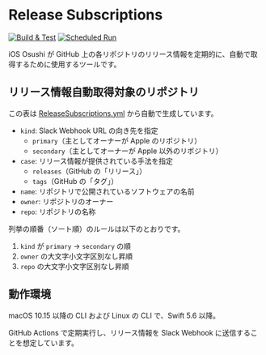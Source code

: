 # Release Subscriptions
[![Build & Test](https://github.com/ios-osushi/release-subscriptions/actions/workflows/build_test.yml/badge.svg)](https://github.com/ios-osushi/release-subscriptions/actions/workflows/build_test.yml)
[![Scheduled Run](https://github.com/ios-osushi/release-subscriptions/actions/workflows/scheduled.yml/badge.svg)](https://github.com/ios-osushi/release-subscriptions/actions/workflows/scheduled.yml)

iOS Osushi が GitHub 上の各リポジトリのリリース情報を定期的に、自動で取得するために使用するツールです。

## リリース情報自動取得対象のリポジトリ
<!-- BEGIN LIST OF REPOSITORIES (AUTOMATICALLY OUTPUT) -->
<!-- END LIST OF REPOSITORIES (AUTOMATICALLY OUTPUT) -->

この表は [ReleaseSubscriptions.yml](./ReleaseSubscriptions.yml) から自動で生成しています。

- `kind`: Slack Webhook URL の向き先を指定
  - `primary`（主としてオーナーが Apple のリポジトリ）
  - `secondary`（主としてオーナーが Apple 以外のリポジトリ）
- `case`: リリース情報が提供されている手法を指定
  - `releases`（GitHub の「リリース」）
  - `tags`（GitHub の「タグ」）
- `name`: リポジトリで公開されているソフトウェアの名前
- `owner`: リポジトリのオーナー
- `repo`: リポジトリの名称

列挙の順番（ソート順）のルールは以下のとおりです。

1. `kind` が `primary` → `secondary` の順
1. `owner` の大文字小文字区別なし昇順
1. `repo` の大文字小文字区別なし昇順

## 動作環境
macOS 10.15 以降の CLI および Linux の CLI で、Swift 5.6 以降。

GitHub Actions で定期実行し、リリース情報を Slack Webhook に送信することを想定しています。
